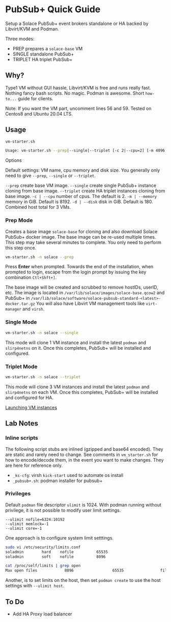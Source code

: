 # PubSub+ Quick Guide

Setup a Solace PubSub+ event brokers standalone or HA backed by Libvirt/KVM and Podman.

Three modes:
- PREP prepares a `solace-base` VM
- SINGLE standalone PubSub+
- TRIPLET HA triplet PubSub+

## Why?

Type1 VM without GUI hassle, Libvirt/KVM is free and runs really fast. Nothing fancy bash scripts. No magic. Podman is awesome. Short `how-to...` guide for clients.

Note: If you want the VM part, uncomment lines 56 and 59. Tested on Centos8 and Ubuntu 20.04 LTS.

## Usage

```bash
vm-starter.sh

Usage: vm-starter.sh --prep|--single|--triplet [-c 2|--cpu=2] [-m 4096|--memory=4096] [-d 50|--disk=50]
```

Options

Default settings: VM name, cpu memory and disk size. You generally only need to give `--prep`, `--single` or `--triplet`.

`--prep`          create base VM image.
`--single`        create single PubSub+ instance cloning from base image.
`--triplet`       create HA triplet instances cloning from base image.
`-c | --cpu`      number of cpus. The default is 2.
`-m | --memory`   memory in GiB. Default is 8192.
`-d | --disk`     disk in GiB. Default is 180. Combined host  total for 3 VMs.

### Prep Mode

Creates a base image `solace-base` for cloning and also download Solace PubSub+ docker image. The base image can be re-used multiple times. This step may take several minutes to complete. You only need to perform this step once.

```bash
vm-starter.sh -n solace --prep
```

Press **Enter** when prompted. Towards the end of the installation, when prompted to login, escape from the login prompt by issuing the key combination `Ctl+Shft+]`.

The base image will be created and scrubbed to remove hostIDs, userID, etc. The image is located in `/var/lib/solace/images/solace-base.qcow2` and PubSub+ in `/var/lib/solace/software/solace-pubsub-standard-<latest>-docker.tar.gz` You will also have Libvirt VM management tools like `virt-manager` and `virsh`.

### Single Mode

```bash
vm-starter.sh -n solace --single
```

This mode will clone 1 VM instance and install the latest `podman` and `slirp4netns` on it. Once this completes, PubSub+ will be installed and configured.

### Triplet Mode

```bash
vm-starter.sh -n solace --triplet
```

This mode will clone 3 VM instances and install the latest `podman` and `slirp4netns` on each VM. Once this completes, PubSub+ will be installed and configured for HA.

[Launching VM instances](docs/virtual_machine.md)

## Lab Notes

### Inline scripts

The following script stubs are inlined (gzipped and base64 encoded). They are static and rarely need to change. See comments in `vm_starter.sh` for how to encode/decode them, in the event you want to make changes. They are here for reference only.

- `_ks-cfg`: virsh `kick-start` used to automate os install
- `_pubsub+.sh`: podman installer for pubsub+

### Privileges

Default `podman` file descriptor `ulimit` is 1024. With podman running without privilege, it is not possible to modify user limit settings.

    --ulimit nofile=6324:10192
    --ulimit memlock=-1
    --ulimit core=-1

One approach is to configure system limit setttings.

```bash
sudo vi /etc/security/limits.conf
soladmin        hard    nofile          65535
soladmin        soft    nofile          8096

cat /proc/self/limits | grep open
Max open files            8096                 65535                files
```

Another, is to set limits on the host, then set `podman create` to use the host settings with `--ulimit host`.

## To Do

- Add HA Proxy load balancer
